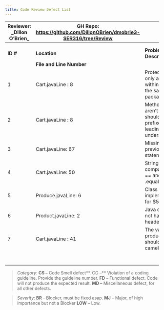 ```yaml
---
title: Code Review Defect List
---
```


| Reviewer: \_____Dillon O’Brien____\_ | GH Repo: https://github.com/DillonOBrien/dmobrie3-SER316/tree/Review |                                                                       |              |              |
|--------------------------------------|----------------------------------------------------------------------|-----------------------------------------------------------------------|--------------|--------------|
|                                      |                                                                      |                                                                       |              |              |
|                                      |                                                                      |                                                                       |              |              |
| **ID \#**                            | **Location**                                                         | **Problem Description**                                               | Problem      |              |
|                                      | **File and Line Number**                                             |                                                                       | **Category** | **Severity** |
| 1                                    | Cart.javaLine : 8                                                    | Protected int only accessible within classes in the same package      | FD           | MJ           |
| 2                                    | Cart.javaLine : 8                                                    | Methods that aren’t public should be prefixed by a leading underscore | CG           | MJ           |
| 3                                    | Cart.javaLine: 67                                                    | Missing {} unlike previous if statements                              | MD           | LOW          |
| 4                                    | Cart.javaLine: 50                                                    | Strings are being compared using == and not .equals                   | FD           | MJ           |
| 5                                    | Produce.javaLine: 6                                                  | Class doesn’t implement the 3 for \$5                                 | CS           | MJ           |
| 6                                    | Product.javaLine: 2                                                  | Java class does not have a header                                     | FD           | LOW          |
| 7                                    | Cart.javaLine : 41                                                   | The variable produce_counter should be in camelCase                   | CG           | LOW          |
|                                      |                                                                      |                                                                       |              |              |
|                                      |                                                                      |                                                                       |              |              |
|                                      |                                                                      |                                                                       |              |              |
|                                      |                                                                      |                                                                       |              |              |
|                                      |                                                                      |                                                                       |              |              |
|                                      |                                                                      |                                                                       |              |              |
|                                      |                                                                      |                                                                       |              |              |

>   *Category*: **CS –** Code Smell defect**. CG –** Violation of a coding
>   guideline. Provide the guideline number. **FD** – Functional defect. Code
>   will not produce the expected result. **MD –** Miscellaneous defect, for all
>   other defects.

>   *Severity*: **BR** - Blocker, must be fixed asap. **MJ** – Major, of high
>   importance but not a Blocker **LOW** – Low.
